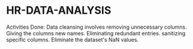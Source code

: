 # HR-DATA-ANALYSIS

Activities Done:
Data cleansing involves removing unnecessary columns.
Giving the columns new names.
Eliminating redundant entries.
sanitizing specific columns.
Eliminate the dataset's NaN values.
